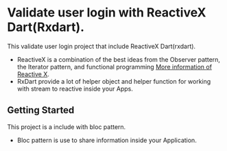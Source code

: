 # Validate user login with ReactiveX Dart(Rxdart).

This validate user login project that include ReactiveX Dart(rxdart).
* ReactiveX is a combination of the best ideas from the Observer pattern, the Iterator pattern, and functional programming <a href="http://reactivex.io/">More information of Reactive X</a>.
* RxDart provide a lot of helper object and helper function for working with stream to reactive inside your Apps.

## Getting Started

This project is a include with bloc pattern.

* Bloc pattern is use to share information inside your Application.

